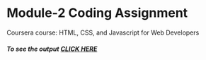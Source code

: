 <h1>Module-2 Coding Assignment</h1>

<p>Coursera course: HTML, CSS, and Javascript for Web Developers</p>

<h5>To see the output <a href="https://srinirajaram.github.io/Coursera-HTML-CSS-and-JavaScript-for-Web-Developers/Assignments/Module-2/index.html">CLICK HERE</h5><a></h5>
